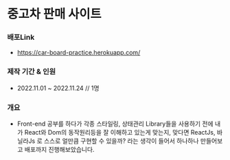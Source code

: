 # 중고차 판매 사이트
### 배포Link  
* https://car-board-practice.herokuapp.com/  
### 제작 기간 & 인원  
* 2022.11.01 ~ 2022.11.24 // 1명  
### 개요  
* Front-end 공부를 하다가 각종 스타일링, 상태관리 Library들을 사용하기 전에 내가 React와 Dom의 동작원리등을 잘 이해하고 있는게 맞는지, 맞다면 ReactJs, 바닐라Js 로 스스로 얼만큼 구현할 수 있을까? 라는 생각이 들어서 하나하나 만들어보고 배포까지 진행해보았습니다.
